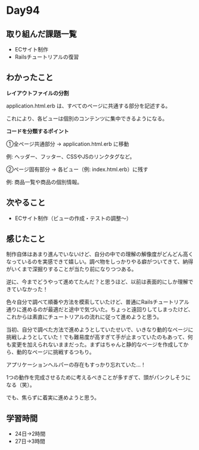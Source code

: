 # Day94
## 取り組んだ課題一覧
- ECサイト制作
- Railsチュートリアルの復習
## わかったこと
**レイアウトファイルの分割**
 
application.html.erb は、すべてのページに共通する部分を記述する。
 
これにより、各ビューは個別のコンテンツに集中できるようになる。
 
**コードを分類するポイント**
 
①全ページ共通部分 → application.html.erb に移動 
 
例: ヘッダー、フッター、CSSやJSのリンクタグなど。
 
②ページ固有部分 → 各ビュー（例: index.html.erb）に残す 
 
例: 商品一覧や商品の個別情報。
## 次やること
- ECサイト制作（ビューの作成・テストの調整〜）
## 感じたこと
制作自体はあまり進んでいないけど、自分の中での理解の解像度がどんどん高くなっているのを実感できて嬉しい。調べ物をしっかりやる癖がついてきて、納得がいくまで深掘りすることが当たり前になりつつある。
 
逆に、今までどうやって進めてたんだ？と思うほど、以前は表面的にしか理解できていなかった！

色々自分で調べて順番や方法を模索していたけど、普通にRailsチュートリアル通りに進めるのが最適だと途中で気づいた。ちょっと遠回りしてしまったけど、これからは素直にチュートリアルの流れに従って進めようと思う。
 
当初、自分で調べた方法で進めようとしていたせいで、いきなり動的なページに挑戦しようとしていた！でも難易度が高すぎて手が止まっていたのもあって、何も変更を加えられないままだった。まずはちゃんと静的なページを作成してから、動的なページに挑戦するつもり。
 
アプリケーションヘルパーの存在もすっかり忘れていた...！
 
1つの動作を完成させるために考えるべきことが多すぎて、頭がパンクしそうになる（笑）。
 
でも、焦らずに着実に進めようと思う。
## 学習時間
- 24日→2時間
- 27日→3時間
